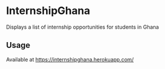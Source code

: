 # InternshipGhana
Displays a list of internship opportunities for students in Ghana

## Usage
Available at https://internshipghana.herokuapp.com/
